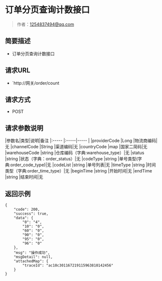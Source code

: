 # 订单分页查询计数接口

> 作者：1254837494@qq.com

## 简要描述

- 订单分页查询计数接口

## 请求URL
- `http://网关/order/count
  
## 请求方式
- POST

## 请求参数说明

|参数名|类型|说明|备注
|:-----  |:-----|-----                  |
|providerCode |Long   |物流商编码|无
|channelCode |String   |渠道编码|无
|countryCode |map   |国家二简码|无
|warehouseCode |string   |仓库编码（字典:warehouse_type）|无
|status |string   |状态（字典：order_status）|无
|codeType |string   |单号类型(字典:order_code_type)|无
|codeList |string   |单号列表|无
|timeType |string   |时间类型（字典:order_time_type）|无
|beginTime |string   |开始时间|无
|endTime |string   |结束时间|无


## 返回示例 

``` 
{
    "code": 200,
    "success": true,
    "data": {
        "0": "4",
        "10": "0",
        "60": "0",
        "90": "0",
        "95": "0",
        "96": "0"
    },
    "msg": "操作成功",
    "msgDetail": null,
    "attachedMap": {
        "traceId": "ac10c301167219115963810142456"
    }
}
```